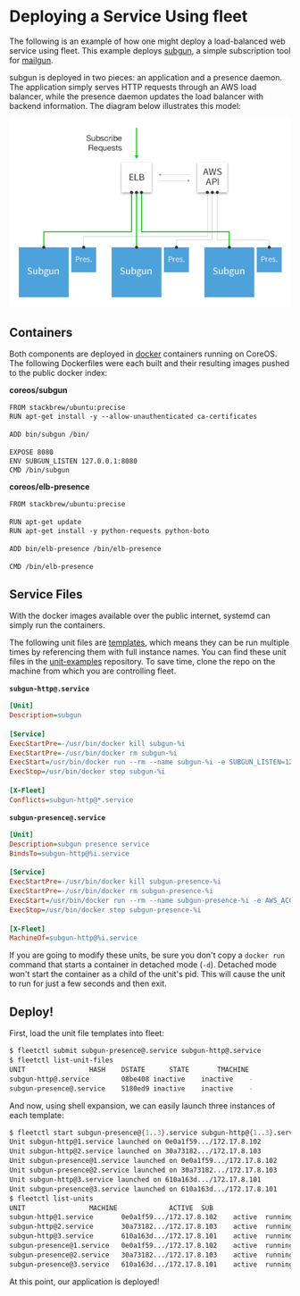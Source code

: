 # Deploying a Service Using fleet

The following is an example of how one might deploy a load-balanced web service using fleet. 
This example deploys [subgun](https://github.com/coreos/subgun), a simple subscription tool for [mailgun](https://mailgun.com/). 

subgun is deployed in two pieces: an application and a presence daemon. The application simply serves HTTP requests through an AWS load balancer, while the presence daemon updates the load balancer with backend information. The diagram below illustrates this model:

![image](img/subgun.png)

## Containers

Both components are deployed in [docker](https://www.docker.io/) containers running on CoreOS. The following Dockerfiles were each built and their resulting images pushed to the public docker index:

**coreos/subgun**

```
FROM stackbrew/ubuntu:precise
RUN apt-get install -y --allow-unauthenticated ca-certificates

ADD bin/subgun /bin/

EXPOSE 8080
ENV SUBGUN_LISTEN 127.0.0.1:8080
CMD /bin/subgun
```

**coreos/elb-presence**

```
FROM stackbrew/ubuntu:precise

RUN apt-get update
RUN apt-get install -y python-requests python-boto

ADD bin/elb-presence /bin/elb-presence

CMD /bin/elb-presence
```

## Service Files

With the docker images available over the public internet, systemd can simply run the containers. 

The following unit files are [templates](https://github.com/coreos/fleet/blob/master/Documentation/unit-files-and-scheduling.md#template-unit-files), which means they can be run multiple times by referencing them with full instance names. You can find these unit files in the [unit-examples](https://github.com/coreos/unit-examples/tree/master/blog-fleet-intro) repository. To save time, clone the repo on the machine from which you are controlling fleet.

**`subgun-http@.service`**

```ini
[Unit]
Description=subgun

[Service]
ExecStartPre=-/usr/bin/docker kill subgun-%i
ExecStartPre=-/usr/bin/docker rm subgun-%i
ExecStart=/usr/bin/docker run --rm --name subgun-%i -e SUBGUN_LISTEN=127.0.0.1:8080 -e SUBGUN_LISTS=recv@sandbox2398.mailgun.org -e SUBGUN_API_KEY=key-779ru4cibbnhfa1qp7a3apyvwkls7ny7 -p 8080:8080 coreos/subgun
ExecStop=/usr/bin/docker stop subgun-%i

[X-Fleet]
Conflicts=subgun-http@*.service
```

**`subgun-presence@.service`**

```ini
[Unit]
Description=subgun presence service
BindsTo=subgun-http@%i.service

[Service]
ExecStartPre=-/usr/bin/docker kill subgun-presence-%i
ExecStartPre=-/usr/bin/docker rm subgun-presence-%i
ExecStart=/usr/bin/docker run --rm --name subgun-presence-%i -e AWS_ACCESS_KEY=AKIAIBC5MW3ONCW6J2XQ -e AWS_SECRET_KEY=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 -e AWS_REGION=us-east-1 -e ELB_NAME=bcwaldon-fleet-lb coreos/elb-presence
ExecStop=/usr/bin/docker stop subgun-presence-%i

[X-Fleet]
MachineOf=subgun-http@%i.service
```

If you are going to modify these units, be sure you don't copy a `docker run` command that starts a container in detached mode (`-d`). Detached mode won't start the container as a child of the unit's pid. This will cause the unit to run for just a few seconds and then exit.

## Deploy!


First, load the unit file templates into fleet:

```sh
$ fleetctl submit subgun-presence@.service subgun-http@.service
$ fleetctl list-unit-files
UNIT				HASH	DSTATE		STATE		TMACHINE
subgun-http@.service		08be408	inactive	inactive	-
subgun-presence@.service	5180ed9	inactive	inactive	-
```

And now, using shell expansion, we can easily launch three instances of each template:

```sh
$ fleetctl start subgun-presence@{1..3}.service subgun-http@{1..3}.service
Unit subgun-http@1.service launched on 0e0a1f59.../172.17.8.102
Unit subgun-http@2.service launched on 30a73182.../172.17.8.103
Unit subgun-presence@1.service launched on 0e0a1f59.../172.17.8.102
Unit subgun-presence@2.service launched on 30a73182.../172.17.8.103
Unit subgun-http@3.service launched on 610a163d.../172.17.8.101
Unit subgun-presence@3.service launched on 610a163d.../172.17.8.101
$ fleetctl list-units
UNIT				MACHINE				ACTIVE	SUB
subgun-http@1.service		0e0a1f59.../172.17.8.102	active	running
subgun-http@2.service		30a73182.../172.17.8.103	active	running
subgun-http@3.service		610a163d.../172.17.8.101	active	running
subgun-presence@1.service	0e0a1f59.../172.17.8.102	active	running
subgun-presence@2.service	30a73182.../172.17.8.103	active	running
subgun-presence@3.service	610a163d.../172.17.8.101	active	running
```

At this point, our application is deployed!
